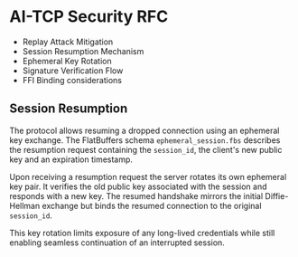 # AI-TCP Security RFC

- Replay Attack Mitigation
- Session Resumption Mechanism
- Ephemeral Key Rotation
- Signature Verification Flow
- FFI Binding considerations

## Session Resumption

The protocol allows resuming a dropped connection using an ephemeral key exchange. The FlatBuffers schema `ephemeral_session.fbs` describes the resumption request containing the `session_id`, the client's new public key and an expiration timestamp.

Upon receiving a resumption request the server rotates its own ephemeral key pair. It verifies the old public key associated with the session and responds with a new key. The resumed handshake mirrors the initial Diffie-Hellman exchange but binds the resumed connection to the original `session_id`.

This key rotation limits exposure of any long-lived credentials while still enabling seamless continuation of an interrupted session.
